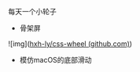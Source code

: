 每天一个小轮子

- 骨架屏

![img]([hxh-ly/css-wheel (github.com)](https://github.com/hxh-ly/css-wheel/image/skeleton.gif))

- 模仿macOS的底部滑动

